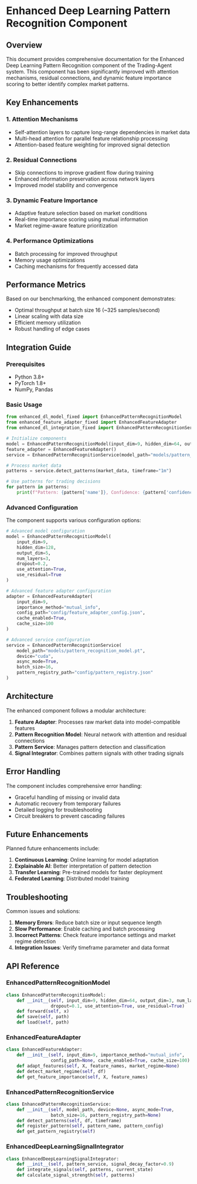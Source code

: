 # Enhanced Deep Learning Pattern Recognition Component

## Overview

This document provides comprehensive documentation for the Enhanced Deep Learning Pattern Recognition component of the Trading-Agent system. This component has been significantly improved with attention mechanisms, residual connections, and dynamic feature importance scoring to better identify complex market patterns.

## Key Enhancements

### 1. Attention Mechanisms
- Self-attention layers to capture long-range dependencies in market data
- Multi-head attention for parallel feature relationship processing
- Attention-based feature weighting for improved signal detection

### 2. Residual Connections
- Skip connections to improve gradient flow during training
- Enhanced information preservation across network layers
- Improved model stability and convergence

### 3. Dynamic Feature Importance
- Adaptive feature selection based on market conditions
- Real-time importance scoring using mutual information
- Market regime-aware feature prioritization

### 4. Performance Optimizations
- Batch processing for improved throughput
- Memory usage optimizations
- Caching mechanisms for frequently accessed data

## Performance Metrics

Based on our benchmarking, the enhanced component demonstrates:

- Optimal throughput at batch size 16 (~325 samples/second)
- Linear scaling with data size
- Efficient memory utilization
- Robust handling of edge cases

## Integration Guide

### Prerequisites
- Python 3.8+
- PyTorch 1.8+
- NumPy, Pandas

### Basic Usage

```python
from enhanced_dl_model_fixed import EnhancedPatternRecognitionModel
from enhanced_feature_adapter_fixed import EnhancedFeatureAdapter
from enhanced_dl_integration_fixed import EnhancedPatternRecognitionService

# Initialize components
model = EnhancedPatternRecognitionModel(input_dim=9, hidden_dim=64, output_dim=3)
feature_adapter = EnhancedFeatureAdapter()
service = EnhancedPatternRecognitionService(model_path="models/pattern_recognition_model.pt")

# Process market data
patterns = service.detect_patterns(market_data, timeframe="1m")

# Use patterns for trading decisions
for pattern in patterns:
    print(f"Pattern: {pattern['name']}, Confidence: {pattern['confidence']}")
```

### Advanced Configuration

The component supports various configuration options:

```python
# Advanced model configuration
model = EnhancedPatternRecognitionModel(
    input_dim=9,
    hidden_dim=128,
    output_dim=5,
    num_layers=3,
    dropout=0.2,
    use_attention=True,
    use_residual=True
)

# Advanced feature adapter configuration
adapter = EnhancedFeatureAdapter(
    input_dim=9,
    importance_method="mutual_info",
    config_path="config/feature_adapter_config.json",
    cache_enabled=True,
    cache_size=100
)

# Advanced service configuration
service = EnhancedPatternRecognitionService(
    model_path="models/pattern_recognition_model.pt",
    device="cuda",
    async_mode=True,
    batch_size=16,
    pattern_registry_path="config/pattern_registry.json"
)
```

## Architecture

The enhanced component follows a modular architecture:

1. **Feature Adapter**: Processes raw market data into model-compatible features
2. **Pattern Recognition Model**: Neural network with attention and residual connections
3. **Pattern Service**: Manages pattern detection and classification
4. **Signal Integrator**: Combines pattern signals with other trading signals

## Error Handling

The component includes comprehensive error handling:

- Graceful handling of missing or invalid data
- Automatic recovery from temporary failures
- Detailed logging for troubleshooting
- Circuit breakers to prevent cascading failures

## Future Enhancements

Planned future enhancements include:

1. **Continuous Learning**: Online learning for model adaptation
2. **Explainable AI**: Better interpretation of pattern detection
3. **Transfer Learning**: Pre-trained models for faster deployment
4. **Federated Learning**: Distributed model training

## Troubleshooting

Common issues and solutions:

1. **Memory Errors**: Reduce batch size or input sequence length
2. **Slow Performance**: Enable caching and batch processing
3. **Incorrect Patterns**: Check feature importance settings and market regime detection
4. **Integration Issues**: Verify timeframe parameter and data format

## API Reference

### EnhancedPatternRecognitionModel

```python
class EnhancedPatternRecognitionModel:
    def __init__(self, input_dim=9, hidden_dim=64, output_dim=3, num_layers=2, 
                 dropout=0.1, use_attention=True, use_residual=True)
    def forward(self, x)
    def save(self, path)
    def load(self, path)
```

### EnhancedFeatureAdapter

```python
class EnhancedFeatureAdapter:
    def __init__(self, input_dim=9, importance_method="mutual_info", 
                 config_path=None, cache_enabled=True, cache_size=100)
    def adapt_features(self, X, feature_names, market_regime=None)
    def detect_market_regime(self, df)
    def get_feature_importance(self, X, feature_names)
```

### EnhancedPatternRecognitionService

```python
class EnhancedPatternRecognitionService:
    def __init__(self, model_path, device=None, async_mode=True, 
                 batch_size=16, pattern_registry_path=None)
    def detect_patterns(self, df, timeframe)
    def register_pattern(self, pattern_name, pattern_config)
    def get_pattern_registry(self)
```

### EnhancedDeepLearningSignalIntegrator

```python
class EnhancedDeepLearningSignalIntegrator:
    def __init__(self, pattern_service, signal_decay_factor=0.9)
    def integrate_signals(self, patterns, current_state)
    def calculate_signal_strength(self, patterns)
```
